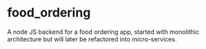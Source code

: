 # food_ordering
A node JS backend for a food ordering app, started with monolithic architecture but will later be refactored into micro-services.
